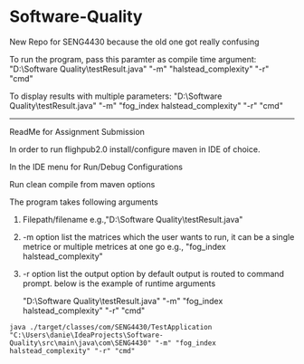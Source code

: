# Software-Quality
New Repo for SENG4430 because the old one got really confusing

To run the program, pass this paramter as compile time argument: "D:\Software Quality\testResult.java" "-m" "halstead_complexity" "-r" "cmd"

To display results with multiple parameters: "D:\Software Quality\testResult.java" "-m" "fog_index halstead_complexity" "-r" "cmd"

-----------------------------------
ReadMe for Assignment Submission

In order to run flighpub2.0 install/configure maven in IDE of choice.

In the IDE menu for Run/Debug Configurations

Run clean compile from maven options

The program takes following arguments 

1) Filepath/filename e.g.,"D:\Software Quality\testResult.java"

2) -m option list the matrices which the user wants to run, it can be a single metrice or multiple metrices at one go e.g., "fog_index halstead_complexity"

3) -r option list the output option by default output is routed to command prompt. below is the example of runtime arguments

   "D:\Software Quality\testResult.java" "-m" "fog_index halstead_complexity" "-r" "cmd"

``
java ./target/classes/com/SENG4430/TestApplication "C:\Users\danie\IdeaProjects\Software-Quality\src\main\java\com\SENG4430" "-m" "fog_index halstead_complexity" "-r" "cmd"
``
